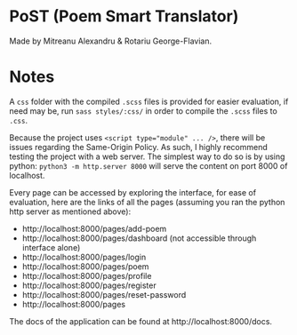 # PoST (Poem Smart Translator)

Made by Mitreanu Alexandru & Rotariu George-Flavian.

# Notes

A `css` folder with the compiled `.scss` files is provided for easier evaluation, if need may be, run `sass styles/:css/` in order to compile the `.scss` files to `.css`.

Because the project uses `<script type="module" ... />`, there will be issues regarding the Same-Origin Policy. As such, I highly recommend testing the project with a web server. The simplest way to do so is by using python: `python3 -m http.server 8000` will serve the content on port 8000 of localhost.

Every page can be accessed by exploring the interface, for ease of evaluation, here are the links of all the pages (assuming you ran the python http server as mentioned above):
- http://localhost:8000/pages/add-poem
- http://localhost:8000/pages/dashboard (not accessible through interface alone)
- http://localhost:8000/pages/login
- http://localhost:8000/pages/poem
- http://localhost:8000/pages/profile
- http://localhost:8000/pages/register
- http://localhost:8000/pages/reset-password
- http://localhost:8000/pages

The docs of the application can be found at http://localhost:8000/docs.
